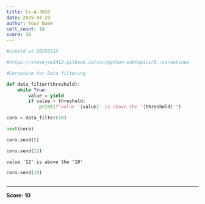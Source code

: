 ```yaml
---
title: Ex-4-3050
date: 2025-04-29
author: Your Name
cell_count: 10
score: 10
---
```


```python
#creatd at 20250314
```


```python
#https://stevejoe1412.gitbook.io/ssn/python-subtopics/8.-coroutines
```


```python
#Coroutine for Data filtering 
```


```python
def data_filter(threshold):
    while True:
        value = yield
        if value > threshold:
            print(f"value '{value}' is above the '{threshold}'")
```


```python
coro = data_filter(10)
```


```python
next(coro)
```


```python
coro.send(5)
```


```python
coro.send(12)
```

    value '12' is above the '10'



```python
coro.send(10)
```


```python

```


---
**Score: 10**